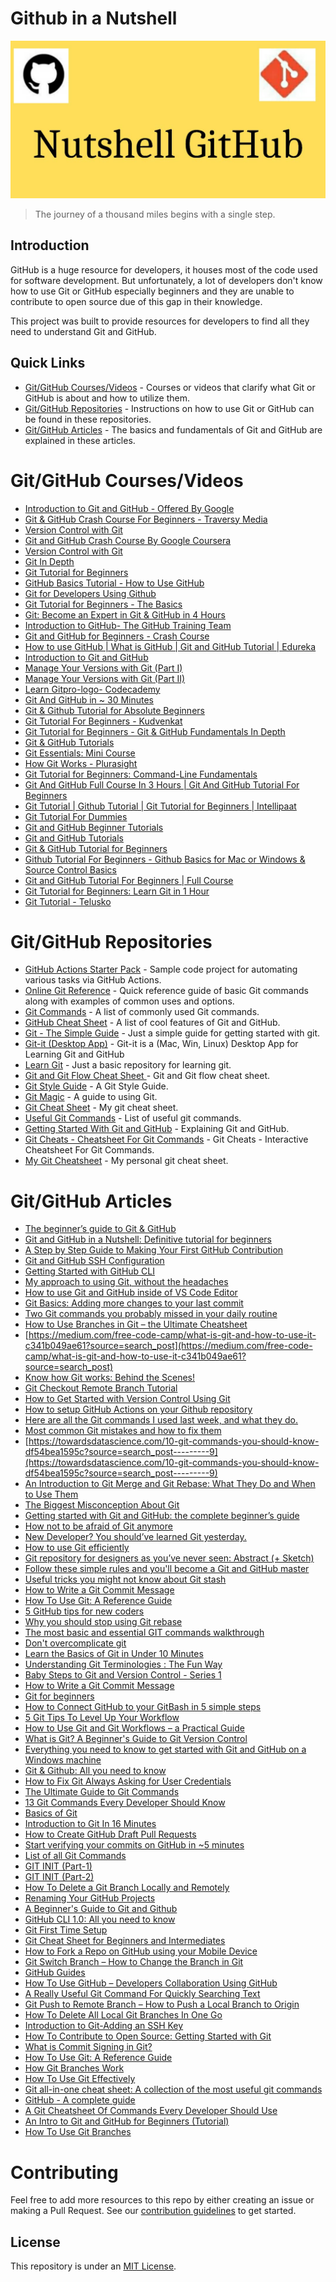# Github in a Nutshell

![Image](Readme-Image.jpg)

> The journey of a thousand miles begins with a single step.

## Introduction

GitHub is a huge resource for developers, it houses most of the code used for software development. But unfortunately, a lot of developers don't know how to use Git or GitHub especially beginners and they are unable to contribute to open source due of this gap in their knowledge.

This project was built to provide resources for developers to find all they need to understand Git and GitHub.

## Quick Links
* [Git/GitHub Courses/Videos](#gitgithub-coursesvideos) - Courses or videos that clarify what Git or GitHub is about and how to utilize them.
* [Git/GitHub Repositories](#gitgithub-repositories) - Instructions on how to use Git or GitHub can be found in these repositories.
* [Git/GitHub Articles](#gitgithub-articles) - The basics and fundamentals of Git and GitHub are explained in these articles.

# Git/GitHub Courses/Videos

- [Introduction to Git and GitHub - Offered By Google](https://www.coursera.org/learn/introduction-git-github?specialization=google-it-automation&utm_source=gg&utm_medium=sem&utm_campaign=11-GoogleITwithPython-ROW&utm_content=11-GoogleITwithPython-ROW&campaignid=9733806670&adgroupid=119184274733&device=c&keyword=&matchtype=b&network=g&devicemodel=&adpostion=&creativeid=507191775308&hide_mobile_promo&gclid=CjwKCAjwxo6IBhBKEiwAXSYBs8cqMR-9WYlilq7CrcFTkE7wQT1K7qv1XDpTa5HtjEJckeoyiU6cpRoCyCgQAvD_BwE)
- [Git & GitHub Crash Course For Beginners - Traversy Media](https://www.youtube.com/watch?v=SWYqp7iY_Tc)
- [Version Control with Git](https://www.udacity.com/course/version-control-with-git--ud123)
- [Git and GitHub Crash Course By Google Coursera](https://www.youtube.com/watch?v=PtBr0fpKyFg)
- [Version Control with Git](https://www.coursera.org/learn/version-control-with-git)
- [Git In Depth](https://frontendmasters.com/courses/git-in-depth/)
- [Git Tutorial for Beginners](https://www.youtube.com/watch?v=XF99kTmS2gg)
- [GitHub Basics Tutorial - How to Use GitHub](https://www.youtube.com/watch?v=x0EYpi38Yp4)
- [Git for Developers Using Github](https://www.coursera.org/projects/git-for-developers-using-github)
- [Git Tutorial for Beginners - The Basics](https://www.youtube.com/watch?v=ly4niPr9vUo)
- [Git: Become an Expert in Git & GitHub in 4 Hours](https://www.udemy.com/course/git-expert-4-hours/)
- [Introduction to GitHub- The GitHub Training Team](https://lab.github.com/githubtraining/introduction-to-github)
- [Git and GitHub for Beginners - Crash Course](https://www.youtube.com/watch?v=RGOj5yH7evk&t=934s)
- [How to use GitHub | What is GitHub | Git and GitHub Tutorial | Edureka](https://www.youtube.com/watch?v=PQsJR8ci3J0)
- [Introduction to Git and GitHub](https://www.classcentral.com/course/introduction-git-github-18060) 
- [Manage Your Versions with Git (Part I)](https://www.coursera.org/projects/git-1)
- [Manage Your Versions with Git (Part II)](https://www.coursera.org/projects/git-2)
- [Learn Gitpro-logo- Codecademy](https://www.codecademy.com/learn/learn-git)
- [Git And GitHub in ~ 30 Minutes](https://www.youtube.com/watch?v=jG4Vs81kMlc)
- [Git & Github Tutorial for Absolute Beginners](https://www.youtube.com/watch?v=iCKAWxfVWUY)
- [Git Tutorial For Beginners - Kudvenkat](https://www.youtube.com/watch?v=WEmvT2YFlQw&list=PL6n9fhu94yhVwbuqXKuPzchWNjZ8GVcJa)
- [Git Tutorial for Beginners - Git & GitHub Fundamentals In Depth](https://www.youtube.com/watch?v=DVRQoVRzMIY)
- [Git & GitHub Tutorials](https://www.youtube.com/watch?v=_bkT85B6n1U&list=PLzS3AYzXBoj8mX3WbzQDghYytnx2JqBrU)
- [Git Essentials: Mini Course](https://www.udemy.com/course/git-essentials-mini-course/)
- [How Git Works - Plurasight](https://www.pluralsight.com/courses/how-git-works)
- [Git Tutorial for Beginners: Command-Line Fundamentals](https://www.youtube.com/watch?v=HVsySz-h9r4)
- [Git And GitHub Full Course In 3 Hours | Git And GitHub Tutorial For Beginners ](https://www.youtube.com/watch?v=liwv7Hi68aI)
- [Git Tutorial | Github Tutorial | Git Tutorial for Beginners | Intellipaat](https://www.youtube.com/watch?v=dnGeRjP8oxw)
- [Git Tutorial For Dummies](https://www.youtube.com/watch?v=mJ-qvsxPHpY)
- [Git and GitHub Beginner Tutorials](https://www.youtube.com/watch?v=-U-eUHI6euM&list=PLhW3qG5bs-L8OlICbNX9u4MZ3rAt5c5GG)
- [Git and GitHub Tutorials](https://www.youtube.com/watch?v=r50BKIFGCI0&list=PLB5jA40tNf3v1wdyYfxQXgdjPgQvP7Xzg)
- [Git & GitHub Tutorial for Beginners](https://www.youtube.com/watch?v=3RjQznt-8kE&list=PL4cUxeGkcC9goXbgTDQ0n_4TBzOO0ocPR)
- [Github Tutorial For Beginners - Github Basics for Mac or Windows & Source Control Basics](https://www.youtube.com/watch?v=0fKg7e37bQE)
- [Git and GitHub Tutorial For Beginners | Full Course](https://www.youtube.com/watch?v=3fUbBnN_H2c)
- [Git Tutorial for Beginners: Learn Git in 1 Hour](https://www.youtube.com/watch?v=8JJ101D3knE)
- [Git Tutorial - Telusko](https://www.youtube.com/watch?v=OdbBmvfThJY&list=PLsyeobzWxl7q2eaUkorLZExfd7qko9sZC)

# Git/GitHub Repositories

- [GitHub Actions Starter Pack](https://github.com/jasonbarry/github-actions-starter-pack) - Sample code project for automating various tasks via GitHub Actions.
- [Online Git Reference](https://github.com/git/git-reference) - Quick reference guide of basic Git commands along with examples of common uses and options.
- [Git Commands](https://github.com/joshnh/Git-Commands) - A list of commonly used Git commands.
- [GitHub Cheat Sheet](https://github.com/tiimgreen/github-cheat-sheet) - A list of cool features of Git and GitHub.
- [Git - The Simple Guide](https://github.com/rogerdudler/git-guide) - Just a simple guide for getting started with git.
- [Git-it (Desktop App)](https://github.com/jlord/git-it-electron) - Git-it is a (Mac, Win, Linux) Desktop App for Learning Git and GitHub
- [Learn Git](https://github.com/DevMountain/learn-git) - Just a basic repository for learning git.
- [Git and Git Flow Cheat Sheet ](https://github.com/arslanbilal/git-cheat-sheet) - Git and Git flow cheat sheet.
- [Git Style Guide](https://github.com/agis/git-style-guide) - A Git Style Guide.
- [Git Magic](https://github.com/blynn/gitmagic) -  A guide to using Git.
- [Git Cheat Sheet](https://github.com/jakubpawlowicz/git-cheat-sheet) - My git cheat sheet.
- [Useful Git Commands](https://github.com/bpassos-zz/git-commands) - List of useful git commands.
- [Getting Started With Git and GitHub](https://github.com/dtbootcamp/getting-started-with-git-and-github) - Explaining Git and GitHub.
- [Git Cheats - Cheatsheet For Git Commands](https://github.com/excalith/git-cheats) - Git Cheats - Interactive Cheatsheet For Git Commands.
- [My Git Cheatsheet](https://github.com/AlexZeitler/gitcheatsheet) - My personal git cheat sheet.

# Git/GitHub Articles

- [The beginner’s guide to Git & GitHub](https://www.freecodecamp.org/news/the-beginners-guide-to-git-github/)
- [Git and GitHub in a Nutshell: Definitive tutorial for beginners](https://www.educative.io/blog/git-github-tutorial-beginners)
- [A Step by Step Guide to Making Your First GitHub Contribution](https://codeburst.io/a-step-by-step-guide-to-making-your-first-github-contribution-5302260a2940?source=search_post)
- [Git and GitHub SSH Configuration](https://chrisdevcode.hashnode.dev/git-and-github-ssh-configuration)
- [Getting Started with GitHub CLI](https://onyxcode.net/gh-cli-getting-started)
- [My approach to using Git, without the headaches](https://medium.com/hackernoon/my-approach-to-using-git-without-the-headaches-6926df5af0c7?source=search_post)
- [How to use Git and GitHub inside of VS Code Editor](https://blog.thefierycoder.tech/how-to-use-git-and-github-inside-of-vs-code-editor)
- [Git Basics: Adding more changes to your last commit](https://medium.com/@igor_marques/git-basics-adding-more-changes-to-your-last-commit-1629344cb9a8?source=search_post)
- [Two Git commands you probably missed in your daily routine](https://thelinuxli.ch/two-git-commands-you-probably-missed-in-your-daily-routine)
- [How to Use Branches in Git – the Ultimate Cheatsheet](https://www.freecodecamp.org/news/how-to-use-branches-in-git/)
- [https://medium.com/free-code-camp/what-is-git-and-how-to-use-it-c341b049ae61?source=search_post](https://medium.com/free-code-camp/what-is-git-and-how-to-use-it-c341b049ae61?source=search_post)
- [Know how Git works: Behind the Scenes!](https://sohamsshah.hashnode.dev/know-how-git-works-behind-the-scenes-aa40567082ba)
- [Git Checkout Remote Branch Tutorial](https://www.freecodecamp.org/news/git-checkout-remote-branch-tutorial/)
- [How to Get Started with Version Control Using Git](https://www.freecodecamp.org/news/get-started-with-version-control-and-git/)
- [How to setup GitHub Actions on your Github repository](https://blog.bhanuteja.dev/30-git-commands-that-i-frequently-use)
- [Here are all the Git commands I used last week, and what they do.](https://medium.com/free-code-camp/git-cheat-sheet-and-best-practices-c6ce5321f52?source=search_post)
- [Most common Git mistakes and how to fix them](https://medium.com/@iAnkurBiswas/common-git-mistakes-and-how-to-fix-them-10184cd5fa77?source=search_post)
- [https://towardsdatascience.com/10-git-commands-you-should-know-df54bea1595c?source=search_post---------9](https://towardsdatascience.com/10-git-commands-you-should-know-df54bea1595c?source=search_post---------9)
- [An Introduction to Git Merge and Git Rebase: What They Do and When to Use Them](https://medium.com/free-code-camp/an-introduction-to-git-merge-and-rebase-what-they-are-and-how-to-use-them-131b863785f?source=search_post---------8)
- [The Biggest Misconception About Git](https://medium.com/@gohberg/the-biggest-misconception-about-git-b2f87d97ed52?source=search_post)
- [Getting started with Git and GitHub: the complete beginner’s guide](https://towardsdatascience.com/getting-started-with-git-and-github-6fcd0f2d4ac6?source=search_post)
- [How not to be afraid of Git anymore](https://medium.com/free-code-camp/how-not-to-be-afraid-of-git-anymore-fe1da7415286?source=search_post---------6)
- [New Developer? You should’ve learned Git yesterday.](https://codeburst.io/number-one-piece-of-advice-for-new-developers-ddd08abc8bfa?source=search_post---------5)
- [How to use Git efficiently](https://medium.com/free-code-camp/how-to-use-git-efficiently-54320a236369?source=search_post---------4)
- [Git repository for designers as you’ve never seen: Abstract (+ Sketch)](https://blog.prototypr.io/git-repository-for-designers-abstract-sketch-9138cf6ab9b1?source=search_post)
- [Follow these simple rules and you'll become a Git and GitHub master](https://medium.com/free-code-camp/follow-these-simple-rules-and-youll-become-a-git-and-github-master-e1045057468f?source=search_post---------3)
- [Useful tricks you might not know about Git stash](https://medium.com/free-code-camp/useful-tricks-you-might-not-know-about-git-stash-e8a9490f0a1a?source=search_post---------7)
- [How to Write a Git Commit Message](https://chris.beams.io/posts/git-commit/)
- [How To Use Git: A Reference Guide](https://www.digitalocean.com/community/cheatsheets/how-to-use-git-a-reference-guide)
- [5 GitHub tips for new coders](https://medium.com/free-code-camp/5-github-tips-for-new-coders-2f312689ffd5?source=search_post---------2)
- [Why you should stop using Git rebase](https://medium.com/@fredrikmorken/why-you-should-stop-using-git-rebase-5552bee4fed1?source=search_post---------0)
- [The most basic and essential GIT commands walkthrough](https://bearcub3.hashnode.dev/the-most-basic-and-essential-git-commands-walkthrough-ckgmw77b3012po9s188vag2ig)
- [Don't overcomplicate git](https://h.daily-dev-tips.com/dont-overcomplicate-git)
- [Learn the Basics of Git in Under 10 Minutes](https://nand.blog/git101)
- [Understanding Git Terminologies : The Fun Way](https://hafsah.hashnode.dev/understanding-git-terminologies-the-fun-way-ckdet27bd003c42s13lsm5ry5)
- [Baby Steps to Git and Version Control - Series 1](https://amarachiazubuike.com/baby-steps-to-git-and-version-control-series-1-ck36ciz5200eib1s1l5rscbdr)
- [How to Write a Git Commit Message](https://mihaiviisan.hashnode.dev/everything-you-need-to-know-to-get-started-with-git-and-github-on-a-windows-machine)
- [Git for beginners](https://sudoc.hashnode.dev/series/git-for-beginners)
- [How to Connect GitHub to your GitBash in 5 simple steps](https://unclebigbay.com/how-to-connect-github-to-your-gitbash-in-5-simple-steps)
- [5 Git Tips To Level Up Your Workflow](https://ygnys.hashnode.dev/5-git-tips-to-level-up-your-workflow)
- [How to Use Git and Git Workflows – a Practical Guide](https://www.freecodecamp.org/news/what-is-git-learn-git-version-control/)
- [What is Git? A Beginner's Guide to Git Version Control](https://www.freecodecamp.org/news/how-git-branches-work/)
- [Everything you need to know to get started with Git and GitHub on a Windows machine](https://chris.beams.io/posts/git-commit/)
- [Git & Github: All you need to know](https://nehasoni.hashnode.dev/git-and-github-all-you-need-to-know)
- [How to Fix Git Always Asking for User Credentials](https://blog.bolajiayodeji.com/how-to-fix-git-always-asking-for-user-credentials)
- [The Ultimate Guide to Git Commands](https://ankits.hashnode.dev/the-ultimate-guide-to-git-commands)
- [13 Git Commands Every Developer Should Know](https://svikashk.hashnode.dev/13-git-commands-every-developer-should-know-ckftd1wrm03wtv6s1bqmrgul6)
- [Basics of Git](https://adarsh-thakur.hashnode.dev/series/basics-of-git)
- [Introduction to Git In 16 Minutes](https://vickyikechukwu.hashnode.dev/introduction-to-git-in-16-minutes)
- [How to Create GitHub Draft Pull Requests](https://blog.idrisolubisi.com/how-to-create-github-draft-pull-requests)
- [Start verifying your commits on GitHub in ~5 minutes](https://ozzie.sh/start-verifying-your-commits-on-github-in-5-minutes)
- [List of all Git Commands](https://blog.vimalverma.in/list-of-all-git-commands)
- [GIT INIT (Part-1)](https://apoorvtyagi.tech/git-init-part-1)
- [GIT INIT (Part-2)](https://apoorvtyagi.tech/git-init-part-2)
- [How To Delete a Git Branch Locally and Remotely](https://hashnode.com/post/how-to-delete-a-git-branch-locally-and-remotely-cknk32nc2004qwes12ck4hn3m)
- [Renaming Your GitHub Projects](https://blog.benhammond.tech/renaming-your-github-projects)
- [A Beginner's Guide to Git and Github](https://efeakhigbe.hashnode.dev/a-beginners-guide-to-git-and-github)
- [GitHub CLI 1.0: All you need to know](https://ayushirawat.com/github-cli-10-all-you-need-to-know)
- [Git First Time Setup](https://blog.bolajiayodeji.com/git-first-time-setup)
- [Git Cheat Sheet for Beginners and Intermediates](https://blog.bolajiayodeji.com/git-cheat-sheet-for-beginners-and-intermediates)
- [How to Fork a Repo on GitHub using your Mobile Device](https://sudoc.hashnode.dev/series/git-for-beginners)
- [Git Switch Branch – How to Change the Branch in Git](https://www.freecodecamp.org/news/git-switch-branch/)
- [GitHub Guides](https://guides.github.com/activities/hello-world/)
- [How To Use GitHub – Developers Collaboration Using GitHub](https://www.edureka.co/blog/how-to-use-github/)
- [A Really Useful Git Command For Quickly Searching Text](https://blog.yogeshchavan.dev/a-really-useful-git-command-for-quickly-searching-text)
- [Git Push to Remote Branch – How to Push a Local Branch to Origin](https://www.freecodecamp.org/news/git-push-to-remote-branch-how-to-push-a-local-branch-to-origin/)
- [How To Delete All Local Git Branches In One Go](https://catalins.tech/how-to-delete-all-local-git-branches-in-one-go)
- [Introduction to Git-Adding an SSH Key](https://laasyasettyblog.hashnode.dev/introduction-to-git-adding-an-ssh-key)
- [How To Contribute to Open Source: Getting Started with Git](https://www.digitalocean.com/community/tutorials/how-to-contribute-to-open-source-getting-started-with-git)
- [What is Commit Signing in Git?](https://www.freecodecamp.org/news/what-is-commit-signing-in-git/)
- [How To Use Git: A Reference Guide](https://www.digitalocean.com/community/cheatsheets/how-to-use-git-a-reference-guide)
- [How Git Branches Work](https://www.freecodecamp.org/news/how-git-branches-work/)
- [How To Use Git Effectively](https://www.digitalocean.com/community/tutorials/how-to-use-git-effectively)
- [Git all-in-one cheat sheet: A collection of the most useful git commands](https://blog.learncodeonline.in/git-all-in-one-cheat-sheet-a-collection-of-the-most-useful-git-commands)
- [GitHub - A complete guide](https://devhankering.hashnode.dev/github-a-complete-guide)
- [A Git Cheatsheet Of Commands Every Developer Should Use](https://ravimengar.hashnode.dev/a-git-cheatsheet-of-commands-every-developer-should-use)
- [An Intro to Git and GitHub for Beginners (Tutorial)](https://product.hubspot.com/blog/git-and-github-tutorial-for-beginners)
- [How To Use Git Branches](https://www.digitalocean.com/community/tutorials/how-to-use-git-branches)


# Contributing

Feel free to add more resources to this repo by either creating an issue or making a Pull Request. See our [contribution guidelines](CONTRIBUTING.md) to get started.

## License

This repository is under an [MIT License](https://choosealicense.com/licenses/mit/).
